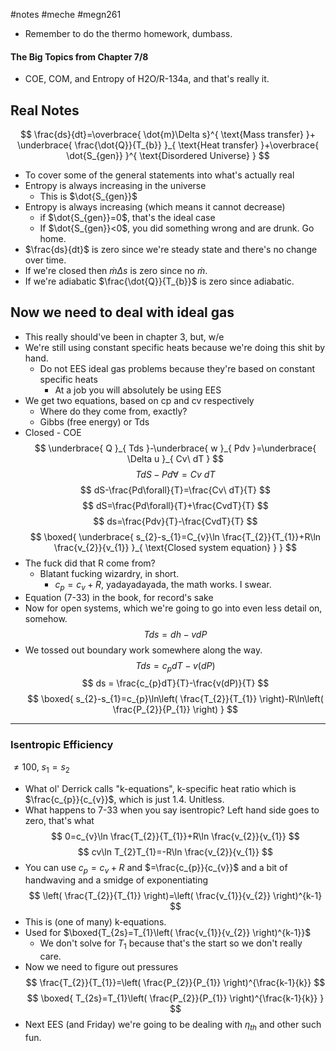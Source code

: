 #notes #meche #megn261

- Remember to do the thermo homework, dumbass.
#### The Big Topics from Chapter 7/8
- COE, COM, and Entropy of H2O/R-134a, and that's really it.

## Real Notes
$$
\frac{ds}{dt}=\overbrace{ \dot{m}\Delta  s}^{ \text{Mass transfer} }+ \underbrace{ \frac{\dot{Q}}{T_{b}} }_{ \text{Heat transfer} }+\overbrace{ \dot{S_{gen}} }^{ \text{Disordered Universe} }
$$
- To cover some of the general statements into what's actually real
- Entropy is always increasing in the universe
	- This is $\dot{S_{gen}}$
- Entropy is always increasing (which means it cannot decrease)
	- if $\dot{S_{gen}}=0$, that's the ideal case
	- If $\dot{S_{gen}}<0$, you did something wrong and are drunk. Go home.
- $\frac{ds}{dt}$ is zero since we're steady state and there's no change over time.
- If we're closed then $\dot{m}\Delta s$ is zero since no $\dot{m}$.
- If we're adiabatic $\frac{\dot{Q}}{T_{b}}$ is zero since adiabatic.
## Now we need to deal with ideal gas
- This really should've been in chapter 3, but, w/e
- We're still using constant specific heats because we're doing this shit by hand. 
	- Do not EES ideal gas problems because they're based on constant specific heats
		- At a job you will absolutely be using EES
- We get two equations, based on cp and cv respectively
	- Where do they come from, exactly?
	- Gibbs (free energy) or Tds
- Closed - COE
$$
\underbrace{ Q }_{ Tds }-\underbrace{ w }_{ Pdv }=\underbrace{ \Delta u }_{ Cv\ dT }
$$
$$
TdS-Pd\forall=Cv\ dT
$$
$$
dS-\frac{Pd\forall}{T}=\frac{Cv\ dT}{T}
$$
$$
dS=\frac{Pd\forall}{T}+\frac{CvdT}{T}
$$
$$
ds=\frac{Pdv}{T}-\frac{CvdT}{T}
$$
$$
\boxed{
\underbrace{ s_{2}-s_{1}=C_{v}\ln \frac{T_{2}}{T_{1}}+R\ln \frac{v_{2}}{v_{1}} }_{ \text{Closed system equation} }
}
$$
- The fuck did that R come from?
	- Blatant fucking wizardry, in short.
		- $c_{p}=c_{v}+R$, yadayadayada, the math works. I swear.
- Equation (7-33) in the book, for record's sake
- Now for open systems, which we're going to go into even less detail on, somehow.
$$
Tds=dh-vdP
$$
- We tossed out boundary work somewhere along the way.
$$
Tds=c_pdT-v(dP)
$$
$$
ds = \frac{c_{p}dT}{T}-\frac{v(dP)}{T}
$$
$$
\boxed{
s_{2}-s_{1}=c_{p}\ln\left( \frac{T_{2}}{T_{1}} \right)-R\ln\left( \frac{P_{2}}{P_{1}} \right)
}
$$
-----
### Isentropic Efficiency
$\neq 100$, $s_{1}=s_{2}$
- What ol' Derrick calls "k-equations", k-specific heat ratio which is $\frac{c_{p}}{c_{v}}$, which is just 1.4. Unitless.
- What happens to 7-33 when you say isentropic? Left hand side goes to zero, that's what
$$
0=c_{v}\ln \frac{T_{2}}{T_{1}}+R\ln \frac{v_{2}}{v_{1}}
$$
$$
cv\ln T_{2}T_{1}=-R\ln \frac{v_{2}}{v_{1}}
$$
- You can use $c_{p}=c_{v}+R$ and $=\frac{c_{p}}{c_{v}}$ and a bit of handwaving and a smidge of exponentiating
$$
\left( \frac{T_{2}}{T_{1}} \right)=\left( \frac{v_{1}}{v_{2}} \right)^{k-1}
$$
- This is (one of many) k-equations.
- Used for $\boxed{T_{2s}=T_{1}\left( \frac{v_{1}}{v_{2}} \right)^{k-1}}$
	- We don't solve for $T_{1}$ because that's the start so we don't really care.
- Now we need to figure out pressures
$$
\frac{T_{2}}{T_{1}}=\left( \frac{P_{2}}{P_{1}} \right)^{\frac{k-1}{k}}
$$
$$
\boxed{
T_{2s}=T_{1}\left( \frac{P_{2}}{P_{1}} \right)^{\frac{k-1}{k}}
}
$$
- Next EES (and Friday) we're going to be dealing with $\eta_{th}$ and other such fun.
